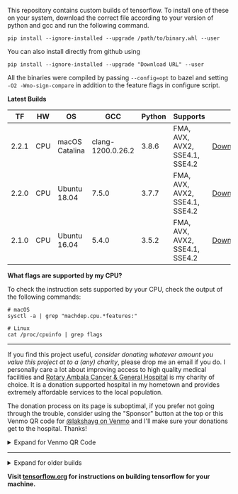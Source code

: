 This repository contains custom builds of tensorflow. To install
one of these on your system, download the correct file according
to your version of python and gcc and run the following command.
```
pip install --ignore-installed --upgrade /path/to/binary.whl --user
```
You can also install directly from github using
```
pip install --ignore-installed --upgrade "Download URL" --user
```

All the binaries were compiled by passing `--config=opt` to bazel and setting
`-O2 -Wno-sign-compare` in addition to the feature flags in configure script.

**Latest Builds**

| TF     | HW  | OS             | GCC                | Python   | Supports                        |                                                                                                                                                           |
|--------|-----|----------------|--------------------|----------|---------------------------------|-----------------------------------------------------------------------------------------------------------------------------------------------------------|
| 2.2.1  | CPU | macOS Catalina | clang-1200.0.26.2  | 3.8.6    | FMA, AVX, AVX2, SSE4.1, SSE4.2  | [Download](https://github.com/lakshayg/tensorflow-build/releases/download/tf2.2.1-py3.8-macos/tensorflow-2.2.1-cp38-cp38-macosx_10_15_x86_64.whl)         |
| 2.2.0  | CPU | Ubuntu 18.04   | 7.5.0              | 3.7.7    | FMA, AVX, AVX2, SSE4.1, SSE4.2  | [Download](https://github.com/lakshayg/tensorflow-build/releases/download/tf2.2.0-py3.7-ubuntu18.04/tensorflow-2.2.0-cp37-cp37m-linux_x86_64.whl)         |
| 2.1.0  | CPU | Ubuntu 16.04   | 5.4.0              | 3.5.2    | FMA, AVX, AVX2, SSE4.1, SSE4.2  | [Download](https://github.com/lakshayg/tensorflow-build-archived/releases/download/tf-2.1.0-py35-ubuntu1604/tensorflow-2.1.0-cp35-cp35m-linux_x86_64.whl) |

**What flags are supported by my CPU?**

To check the instruction sets supported by your CPU, check the output of the following commands:

```
# macOS
sysctl -a | grep "machdep.cpu.*features:"

# Linux
cat /proc/cpuinfo | grep flags
```

---

If you find this project useful, _consider donating whatever amount you
value this project at to a (any) charity_, please drop me an email if you
do. I personally care a lot about improving access to high quality medical
facilities and [Rotary Ambala Cancer & General Hospital][2] is my charity
of choice. It is a donation supported hospital in my hometown and provides
extremely affordable services to the local population.

The donation process on its page is suboptimal, if you prefer not going
through the trouble, consider using the "Sponsor" button at the top or
this Venmo QR code for [@lakshayg on Venmo](https://venmo.com/lakshayg)
and I'll make sure your donations get to the hospital. Thanks!

<details>
<summary>Expand for Venmo QR Code</summary>
<img title="@lakshayg on Venmo" src="https://user-images.githubusercontent.com/7976315/86985046-0c362280-c145-11ea-9eda-cf80bfe6dbe5.JPG" width=250/>
</details>

---

<details>
<summary>Expand for older builds</summary>

| TF     | HW  | OS                | GCC                | Python   | Supports                                            |                                                                                                                                                                                |
|--------|-----|-------------------|--------------------|----------|-----------------------------------------------------|--------------------------------------------------------------------------------------------------------------------------------------------------------------------------------|
| 1.14.1 | CPU | macOS Mojave      | clang-1001.0.46.4  | 3.7.4    | FMA, AVX, AVX2, SSE4.1, SSE4.2                      | [Download](https://github.com/lakshayg/tensorflow-build-archived/releases/download/tf1.14.1-mojave-py3.7/tensorflow-1.14.1-cp37-cp37m-macosx_10_9_x86_64.whl) |
| 1.14.1 | CPU | macOS Mojave      | clang-1001.0.46.4  | 3.7.4    | FMA, AVX2, AVX512F                                  | [Download](https://github.com/lakshayg/tensorflow-build-archived/releases/download/tf-1.14-ubuntu18.04-py3.7/tensorflow-1.14.1-cp37-cp37m-macosx_10_9_x86_64.whl)                       |
| 1.14.1 | CPU | Ubuntu 18.04      | 7.4                | 3.7.3    | FMA, AVX2, AVX512F                                  | [Download](https://github.com/lakshayg/tensorflow-build-archived/releases/download/tf-1.14-ubuntu18.04-py3.7/tensorflow-1.14.1-cp37-cp37m-linux_x86_64.whl)                             |
| 1.13.1 | CPU | MacOS Mojave      | clang-1001.0.46.4  | 3.7.2    | FMA, AVX, AVX2, SSE4.1, SSE4.2                      | [Download](https://github.com/lakshayg/tensorflow-build-archived/releases/download/tf1.13.1-ubuntu16.04-py3/tensorflow-1.13.1-cp37-cp37m-macosx_10_9_x86_64.whl)                        |
| 1.13.1 | CPU | Ubuntu 16.04      | 5.4                | 3.5.2    | FMA, AVX, AVX2, SSE4.1, SSE4.2                      | [Download](https://github.com/lakshayg/tensorflow-build-archived/releases/download/tf1.13.1-ubuntu16.04-py3/tensorflow-1.13.1-cp35-cp35m-linux_x86_64.whl)                              |
| 1.12.0 | CPU | Ubuntu 16.04      | 5.4                | 3.5.4    | FMA, AVX2, AVX512F                                  | [Download](https://github.com/lakshayg/tensorflow-build-archived/releases/download/tf1.13.0-ubuntu16.04-py3-avx512f/tensorflow-1.12.0-cp35-cp35m-linux_x86_64.whl)                      |
| 1.12.0 | CPU | Ubuntu 18.04      | 7.3                | 3.6.5    | FMA, AVX2, AVX512F                                  | [Download](https://github.com/lakshayg/tensorflow-build-archived/releases/download/tf1.12.0-ubuntu18.04-py3-avx512f/tensorflow-1.12.0-cp36-cp36m-linux_x86_64.whl)                      |
| 1.12.0 | CPU | Ubuntu 18.04      | 7.3                | 3.6.5    | FMA, AVX, AVX2, SSE4.1, SSE4.2                      | [Download](https://github.com/lakshayg/tensorflow-build-archived/releases/download/tf1.12.0-ubuntu18.04-py2-py3/tensorflow-1.12.0-cp36-cp36m-linux_x86_64.whl)                          |
| 1.12.0 | CPU | Ubuntu 18.04      | 7.3                |2.7.15rc1 | FMA, AVX, AVX2, SSE4.1, SSE4.2                      | [Download](https://github.com/lakshayg/tensorflow-build-archived/releases/download/tf1.12.0-ubuntu18.04-py2-py3/tensorflow-1.12.0-cp27-cp27mu-linux_x86_64.whl)                         |
| 1.12.0 | CPU | Ubuntu 16.04      | 5.4                | 3.5.2    | FMA, AVX, AVX2, SSE4.1, SSE4.2                      | [Download](https://github.com/lakshayg/tensorflow-build-archived/releases/download/tf1.12.0-macOS-mojave-ubuntu16.04-py2-py3/tensorflow-1.12.0-cp35-cp35m-linux_x86_64.whl)             |
| 1.12.0 | CPU | Ubuntu 16.04      | 5.4                | 2.7.12   | FMA, AVX, AVX2, SSE4.1, SSE4.2                      | [Download](https://github.com/lakshayg/tensorflow-build-archived/releases/download/tf1.12.0-macOS-mojave-ubuntu16.04-py2-py3/tensorflow-1.12.0-cp27-cp27mu-linux_x86_64.whl)            |
| 1.12.0 | CPU | MacOS Mojave      | clang-1000.10.44.4 | 3.7.0    | FMA, AVX, AVX2, SSE4.1, SSE4.2                      | [Download](https://github.com/lakshayg/tensorflow-build-archived/releases/download/tf1.12.0-macOS-mojave-ubuntu16.04-py2-py3/tensorflow-1.12.0-cp37-cp37m-macosx_10_13_x86_64.whl)      |
| 1.12.0 | CPU | MacOS Mojave      | clang-1000.10.44.4 | 2.7.15   | FMA, AVX, AVX2, SSE4.1, SSE4.2                      | [Download](https://github.com/lakshayg/tensorflow-build-archived/releases/download/tf1.12.0-macOS-mojave-ubuntu16.04-py2-py3/tensorflow-1.12.0-cp27-cp27m-macosx_10_14_x86_64.whl)      |
| 1.11.0 | CPU | Ubuntu 16.04      | 5.4                | 3.5.2    | FMA, AVX, AVX2, SSE4.1, SSE4.2                      | [Download](https://github.com/lakshayg/tensorflow-build-archived/releases/download/tf1.11.0-ubuntu16.04-py2.7-py3.5/tensorflow-1.11.0-cp35-cp35m-linux_x86_64.whl)                      |
| 1.11.0 | CPU | Ubuntu 16.04      | 5.4                | 2.7.12   | FMA, AVX, AVX2, SSE4.1, SSE4.2                      | [Download](https://github.com/lakshayg/tensorflow-build-archived/releases/download/tf1.11.0-ubuntu16.04-py2.7-py3.5/tensorflow-1.11.0-cp27-cp27mu-linux_x86_64.whl)                     |
| 1.11.0 | CPU | MacOS Mojave      | clang-1000.10.44.2 | 3.7.0    | FMA, AVX, AVX2, SSE4.1, SSE4.2                      | [Download](https://github.com/lakshayg/tensorflow-build-archived/releases/download/tf1.11.0-macos-mojave-py2.7-py3.7/tensorflow-1.11.0-cp37-cp37m-macosx_10_13_x86_64.whl)              |
| 1.11.0 | CPU | MacOS Mojave      | clang-1000.10.44.2 | 2.7.15   | FMA, AVX, AVX2, SSE4.1, SSE4.2                      | [Download](https://github.com/lakshayg/tensorflow-build-archived/releases/download/tf1.11.0-macos-mojave-py2.7-py3.7/tensorflow-1.11.0-cp27-cp27m-macosx_10_14_x86_64.whl)              |
| 1.10.0 | CPU | Ubuntu 16.04      | 5.4                | 3.6.6    | FMA, AVX, AVX2, SSE4.1, SSE4.2, AVX512F             | [Download](https://github.com/lakshayg/tensorflow-build-archived/releases/download/tf1.10.0-ubuntu16.04-py36-avx512f/tensorflow-1.10.0-cp36-cp36m-linux_x86_64.whl)                     |
| 1.10.0 | CPU | Ubuntu 16.04      | 5.4                | 2.7.12   | FMA, AVX, AVX2, SSE4.1, SSE4.2                      | [Download](https://github.com/lakshayg/tensorflow-build-archived/releases/download/tf1.10.0-ubuntu16.04-py35-py27/tensorflow-1.10.0-cp27-cp27mu-linux_x86_64.whl)                       |
| 1.10.0 | CPU | Ubuntu 16.04      | 5.4                | 3.5.2    | FMA, AVX, AVX2, SSE4.1, SSE4.2                      | [Download](https://github.com/lakshayg/tensorflow-build-archived/releases/download/tf1.10.0-ubuntu16.04-py35-py27/tensorflow-1.10.0-cp35-cp35m-linux_x86_64.whl)                        |
| 1.10.0 | CPU | Ubuntu 18.04      | 7.3                | 2.7.15rc1| FMA, AVX, AVX2, SSE4.1, SSE4.2                      | [Download](https://github.com/lakshayg/tensorflow-build-archived/releases/download/tf1.10.0-ubuntu18.04-py36-py27/tensorflow-1.10.0-cp27-cp27mu-linux_x86_64.whl)                       |
| 1.10.0 | CPU | Ubuntu 18.04      | 7.3                | 3.6.5    | FMA, AVX, AVX2, SSE4.1, SSE4.2                      | [Download](https://github.com/lakshayg/tensorflow-build-archived/releases/download/tf1.10.0-ubuntu18.04-py36-py27/tensorflow-1.10.0-cp36-cp36m-linux_x86_64.whl)                        |
| 1.9.0  | CPU | Ubuntu 18.04      | 7.3                | 3.6.5    | FMA, AVX, AVX2, SSE4.1, SSE4.2                      | [Download](https://github.com/lakshayg/tensorflow-build-archived/releases/download/tf1.9.0-ubuntu18.04-py36/tensorflow-1.9.0-cp36-cp36m-linux_x86_64.whl)                               |
| 1.9.0  | CPU | Ubuntu 16.04      | 5.4                | 2.7.12   | FMA, AVX, AVX2, SSE4.1, SSE4.2                      | [Download](https://github.com/lakshayg/tensorflow-build-archived/releases/download/tf1.9.0-ubuntu16.04-py27-py35/tensorflow-1.9.0-cp27-cp27mu-linux_x86_64.whl)                         |
| 1.9.0  | CPU | Ubuntu 16.04      | 5.4                | 3.5.2    | FMA, AVX, AVX2, SSE4.1, SSE4.2                      | [Download](https://github.com/lakshayg/tensorflow-build-archived/releases/download/tf1.9.0-ubuntu16.04-py27-py35/tensorflow-1.9.0-cp35-cp35m-linux_x86_64.whl)                          |
| 1.9.0  | CPU | Ubuntu 16.04      | 5.4                | 3.6.6    | FMA, AVX, AVX2, SSE4.1, SSE4.2                      | [Download](https://github.com/lakshayg/tensorflow-build-archived/releases/download/tf1.9.0-ubuntu16.04-py36/tensorflow-1.9.0-cp36-cp36m-linux_x86_64.whl)                               |
| 1.9.0  | CPU | macOS High Sierra | clang-902.0.39.1   | 2.7.15   | SSE4.1, SSE4.2, AVX, AVX2, FMA                      | [Download](https://github.com/lakshayg/tensorflow-build-archived/releases/download/tf1.9.0-macos-py27-py36/tensorflow-1.9.0-cp27-cp27m-macosx_10_13_x86_64.whl)                         |
| 1.9.0  | CPU | macOS High Sierra | clang-902.0.39.1   | 3.6.5    | SSE4.1, SSE4.2, AVX, AVX2, FMA                      | [Download](https://github.com/lakshayg/tensorflow-build-archived/releases/download/tf1.9.0-macos-py27-py36/tensorflow-1.9.0-cp36-cp36m-macosx_10_13_x86_64.whl)                         |
| 1.8.0  | CPU | macOS High Sierra | clang-902.0.39.1   | 2.7.15   | SSE4.1, SSE4.2, AVX, AVX2, FMA                      | [Download](https://github.com/lakshayg/tensorflow-build-archived/releases/download/v1.8.0-macos-py27-py36-avx-avx2-fma-sse41-sse42/tensorflow-1.8.0-cp27-cp27m-macosx_10_13_x86_64.whl) |
| 1.8.0  | CPU | macOS High Sierra | clang-902.0.39.1   | 3.6.5    | SSE4.1, SSE4.2, AVX, AVX2, FMA                      | [Download](https://github.com/lakshayg/tensorflow-build-archived/releases/download/v1.8.0-macos-py27-py36-avx-avx2-fma-sse41-sse42/tensorflow-1.8.0-cp36-cp36m-macosx_10_13_x86_64.whl) |
| 1.8.0  | CPU | macOS High Sierra | clang-902.0.39.1   | 3.6.5    | SSE4.1, SSE4.2, AVX, AVX2, FMA, SSSE3, POPCNT, CX16 | [Download](https://github.com/lakshayg/tensorflow-build-archived/releases/download/old-tensorflow-versions/tensorflow-1.8.0-cp36-cp36m-macosx_10_7_x86_64.whl)                          |
| 1.6.0  | CPU | Ubuntu 16.04      | 5.4                | 2.7.12   | SSE4.1, SSE4.2, AVX, AVX2, FMA                      | [Download](https://github.com/lakshayg/tensorflow-build-archived/releases/download/v1.6.0-ubuntu_16_04-py27-avx-avx2-fma-sse41-sse42/tensorflow-1.6.0-cp27-cp27mu-linux_x86_64.whl)     |
| 1.5.0  | CPU | macOS High Sierra | clang-900.0.39.2   | 3.6.4    | AVX, SSE4.1, SSE4.2                                 | [Download](https://github.com/lakshayg/tensorflow-build-archived/releases/download/old-tensorflow-versions/tensorflow-1.5.0-cp36-cp36m-macosx_10_13_x86_64.whl)                         |
| 1.5.0  | CPU | macOS High Sierra | clang-900.0.39.2   | 3.6.4    | SSE4.2, AVX, AVX2, FMA                              | [Download](https://github.com/lakshayg/tensorflow-build-archived/releases/download/old-tensorflow-binary/tensorflow-1.5.0-cp36-cp36m-macosx_10_13_x86_64.whl)                           |
| 1.4.1  | CPU | macOS Sierra      | clang-900.0.39.2   | 3.6.1    | AVX, SSE4.1, SSE4.2                                 | [Download](https://github.com/lakshayg/tensorflow-build-archived/releases/download/v1.4.1-macosx_10_12-py27-py36-avx-sse41-sse42/tensorflow-1.4.1-cp36-cp36m-macosx_10_12_x86_64.whl)   |
| 1.4.1  | CPU | macOS Sierra      | clang-900.0.39.2   | 2.7.13   | AVX, SSE4.1, SSE4.2                                 | [Download](https://github.com/lakshayg/tensorflow-build-archived/releases/download/v1.4.1-macosx_10_12-py27-py36-avx-sse41-sse42/tensorflow-1.4.1-cp27-cp27m-macosx_10_12_intel.whl)    |
| 1.4.1  | CPU | macOS Sierra      | clang-900.0.39.2   | 2.7.14   | SSE4.1, SSE4.2, AVX, AVX2, FMA                      | [Download](https://github.com/lakshayg/tensorflow-build-archived/releases/download/old-tensorflow-versions/tensorflow-1.4.1-cp27-cp27m-macosx_10_12_x86_64.whl)                         |
| 1.4.0  | CPU | macOS Sierra      | clang-802.0.42     | 3.6.3    | SSE4.1, SSE4.2, AVX, AVX2, FMA                      | [Download](https://github.com/lakshayg/tensorflow-build-archived/releases/download/old-tensorflow-versions/tensorflow-1.4.0-cp36-cp36m-macosx_10_12_x86_64.whl)                         |
</details>

**Visit [tensorflow.org][1] for instructions on building tensorflow for your machine.**

[1]: https://www.tensorflow.org/install/install_sources
[2]: http://www.rotaryhospitalambala.com/about-us/the-hospital
